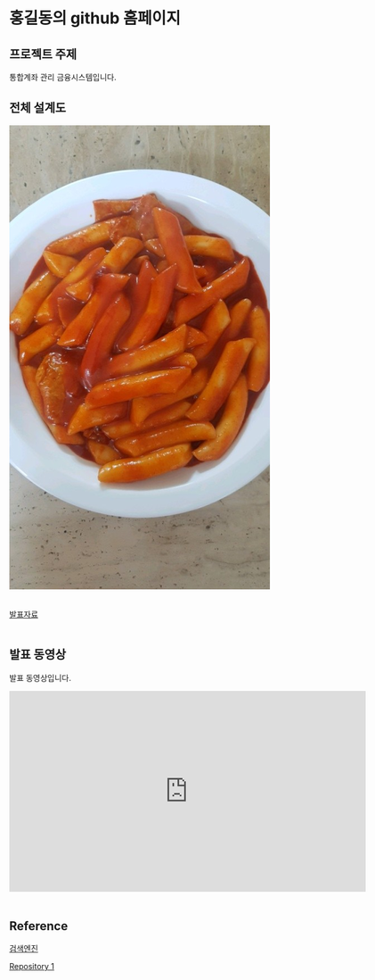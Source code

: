 # 홍길동의 github 홈페이지​

## 프로젝트 주제​

통합계좌 관리 금융시스템입니다.​

## 전체 설계도​

<img src="number1.jpg"/><br> ​

[발표자료](/number2.pdf)<br>​

## 발표 동영상​

발표 동영상입니다.​

<iframe id="ytplayer" type="text/html" width="640" height="360" src="https://youtu.be/wlkPKHzZjEM" frameborder="0"></iframe>​




## Reference​

[검색엔진](https://naver.com)​

[Repository 1](https://Dohui1226.github.io/dohu1226.github.io) 
 
